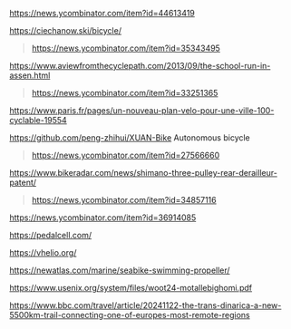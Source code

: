 https://news.ycombinator.com/item?id=44613419

https://ciechanow.ski/bicycle/
> https://news.ycombinator.com/item?id=35343495

https://www.aviewfromthecyclepath.com/2013/09/the-school-run-in-assen.html
> https://news.ycombinator.com/item?id=33251365

https://www.paris.fr/pages/un-nouveau-plan-velo-pour-une-ville-100-cyclable-19554

https://github.com/peng-zhihui/XUAN-Bike Autonomous bicycle
> https://news.ycombinator.com/item?id=27566660

https://www.bikeradar.com/news/shimano-three-pulley-rear-derailleur-patent/
> https://news.ycombinator.com/item?id=34857116

https://news.ycombinator.com/item?id=36914085

https://pedalcell.com/

https://vhelio.org/

https://newatlas.com/marine/seabike-swimming-propeller/

https://www.usenix.org/system/files/woot24-motallebighomi.pdf

https://www.bbc.com/travel/article/20241122-the-trans-dinarica-a-new-5500km-trail-connecting-one-of-europes-most-remote-regions

